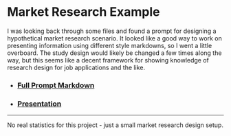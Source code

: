 # Market Research Example

I was looking back through some files and found a prompt for designing a hypothetical market research scenario. It looked like a good way to work on presenting information using different style markdowns, so I went a little overboard. The study design would likely be changed a few times along the way, but this seems like a decent framework for showing knowledge of research design for job applications and the like.

* <h3><a href="https://atamalu.github.io/marketing-scenario-project/market_scenario.html">Full Prompt Markdown</a></h3>
* <h3><a href="https://atamalu.github.io/marketing-scenario-project/market_scenario_presentation.html">Presentation</a></h3>

___

No real statistics for this project - just a small market research design setup.
